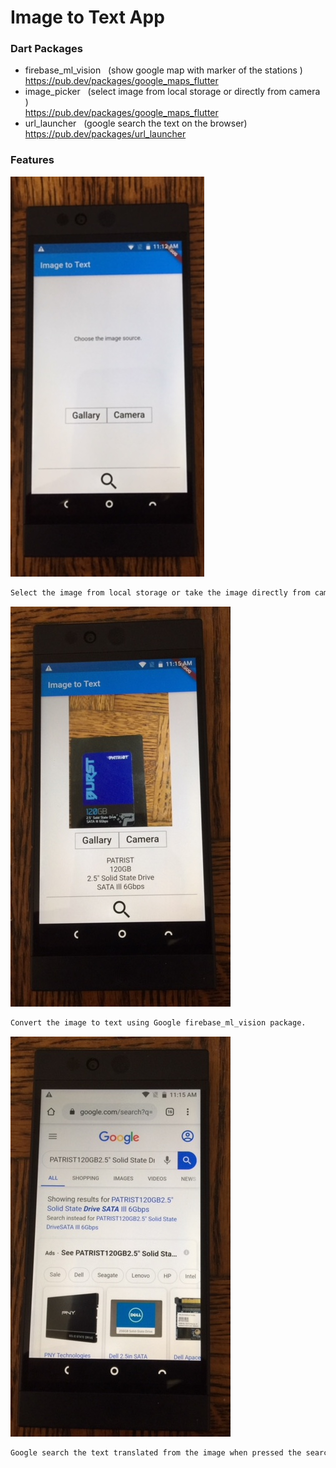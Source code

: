 # Image to Text App

### Dart Packages

- firebase_ml_vision &nbsp;&nbsp;(show google map with  marker of the stations )<br />
    https://pub.dev/packages/google_maps_flutter
- image_picker &nbsp;&nbsp;(select image from local storage or directly from camera )<br />
    https://pub.dev/packages/google_maps_flutter
- url_launcher &nbsp;&nbsp;(google search the text on the browser)<br />
    https://pub.dev/packages/url_launcher


### Features
![image](./it_1.jpg)
```sh
Select the image from local storage or take the image directly from camera.
```
![image](./it_2.jpg)
```sh
Convert the image to text using Google firebase_ml_vision package.
```
![image](./it_3.jpg)
```sh
Google search the text translated from the image when pressed the search icon.
```
